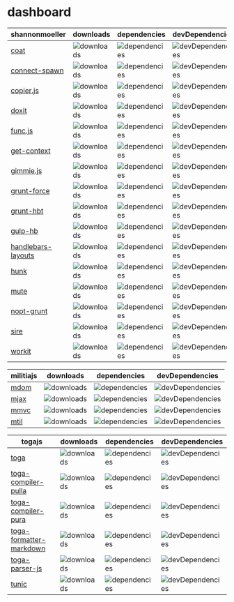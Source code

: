 # dashboard

shannonmoeller | downloads | dependencies | devDependencies
---|---|---|---
[coat](http://github.com/shannonmoeller/coat) | ![downloads](http://img.shields.io/npm/dm/coat) | ![dependencies](http://img.shields.io/david/shannonmoeller/coat.svg?style=flat-square) | ![devDependencies](http://img.shields.io/david/dev/shannonmoeller/coat.svg?style=flat-square)
[connect-spawn](http://github.com/shannonmoeller/connect-spawn) | ![downloads](http://img.shields.io/npm/dm/connect-spawn) | ![dependencies](http://img.shields.io/david/shannonmoeller/connect--spawn.svg?style=flat-square) | ![devDependencies](http://img.shields.io/david/dev/shannonmoeller/connect--spawn.svg?style=flat-square)
[copier.js](http://github.com/shannonmoeller/copier.js) | ![downloads](http://img.shields.io/npm/dm/copier) | ![dependencies](http://img.shields.io/david/shannonmoeller/copier.js.svg?style=flat-square) | ![devDependencies](http://img.shields.io/david/dev/shannonmoeller/copier.js.svg?style=flat-square)
[doxit](http://github.com/shannonmoeller/doxit) | ![downloads](http://img.shields.io/npm/dm/doxit) | ![dependencies](http://img.shields.io/david/shannonmoeller/doxit.svg?style=flat-square) | ![devDependencies](http://img.shields.io/david/dev/shannonmoeller/doxit.svg?style=flat-square)
[func.js](http://github.com/shannonmoeller/func.js) | ![downloads](http://img.shields.io/npm/dm/func) | ![dependencies](http://img.shields.io/david/shannonmoeller/func.js.svg?style=flat-square) | ![devDependencies](http://img.shields.io/david/dev/shannonmoeller/func.js.svg?style=flat-square)
[get-context](http://github.com/shannonmoeller/get-context) | ![downloads](http://img.shields.io/npm/dm/get-context) | ![dependencies](http://img.shields.io/david/shannonmoeller/get--context.svg?style=flat-square) | ![devDependencies](http://img.shields.io/david/dev/shannonmoeller/get--context.svg?style=flat-square)
[gimmie.js](http://github.com/shannonmoeller/gimmie.js) | ![downloads](http://img.shields.io/npm/dm/gimmie) | ![dependencies](http://img.shields.io/david/shannonmoeller/gimmie.js.svg?style=flat-square) | ![devDependencies](http://img.shields.io/david/dev/shannonmoeller/gimmie.js.svg?style=flat-square)
[grunt-force](http://github.com/shannonmoeller/grunt-force) | ![downloads](http://img.shields.io/npm/dm/grunt-force) | ![dependencies](http://img.shields.io/david/shannonmoeller/grunt--force.svg?style=flat-square) | ![devDependencies](http://img.shields.io/david/dev/shannonmoeller/grunt--force.svg?style=flat-square)
[grunt-hbt](http://github.com/shannonmoeller/grunt-hbt) | ![downloads](http://img.shields.io/npm/dm/grunt-hbt) | ![dependencies](http://img.shields.io/david/shannonmoeller/grunt--hbt.svg?style=flat-square) | ![devDependencies](http://img.shields.io/david/dev/shannonmoeller/grunt--hbt.svg?style=flat-square)
[gulp-hb](http://github.com/shannonmoeller/gulp-hb) | ![downloads](http://img.shields.io/npm/dm/gulp-hb) | ![dependencies](http://img.shields.io/david/shannonmoeller/gulp--hb.svg?style=flat-square) | ![devDependencies](http://img.shields.io/david/dev/shannonmoeller/gulp--hb.svg?style=flat-square)
[handlebars-layouts](http://github.com/shannonmoeller/handlebars-layouts) | ![downloads](http://img.shields.io/npm/dm/handlebars-layouts) | ![dependencies](http://img.shields.io/david/shannonmoeller/handlebars--layouts.svg?style=flat-square) | ![devDependencies](http://img.shields.io/david/dev/shannonmoeller/handlebars--layouts.svg?style=flat-square)
[hunk](http://github.com/shannonmoeller/hunk) | ![downloads](http://img.shields.io/npm/dm/hunk) | ![dependencies](http://img.shields.io/david/shannonmoeller/hunk.svg?style=flat-square) | ![devDependencies](http://img.shields.io/david/dev/shannonmoeller/hunk.svg?style=flat-square)
[mute](http://github.com/shannonmoeller/mute) | ![downloads](http://img.shields.io/npm/dm/mute) | ![dependencies](http://img.shields.io/david/shannonmoeller/mute.svg?style=flat-square) | ![devDependencies](http://img.shields.io/david/dev/shannonmoeller/mute.svg?style=flat-square)
[nopt-grunt](http://github.com/shannonmoeller/nopt-grunt) | ![downloads](http://img.shields.io/npm/dm/nopt-grunt) | ![dependencies](http://img.shields.io/david/shannonmoeller/nopt--grunt.svg?style=flat-square) | ![devDependencies](http://img.shields.io/david/dev/shannonmoeller/nopt--grunt.svg?style=flat-square)
[sire](http://github.com/shannonmoeller/sire) | ![downloads](http://img.shields.io/npm/dm/sire) | ![dependencies](http://img.shields.io/david/shannonmoeller/sire.svg?style=flat-square) | ![devDependencies](http://img.shields.io/david/dev/shannonmoeller/sire.svg?style=flat-square)
[workit](http://github.com/shannonmoeller/workit) | ![downloads](http://img.shields.io/npm/dm/workit) | ![dependencies](http://img.shields.io/david/shannonmoeller/workit.svg?style=flat-square) | ![devDependencies](http://img.shields.io/david/dev/shannonmoeller/workit.svg?style=flat-square)

militiajs | downloads | dependencies | devDependencies
---|---|---|---
[mdom](http://github.com/militiajs/mdom) | ![downloads](http://img.shields.io/npm/dm/mdom) | ![dependencies](http://img.shields.io/david/militiajs/mdom.svg?style=flat-square) | ![devDependencies](http://img.shields.io/david/dev/militiajs/mdom.svg?style=flat-square)
[mjax](http://github.com/militiajs/mjax) | ![downloads](http://img.shields.io/npm/dm/mjax) | ![dependencies](http://img.shields.io/david/militiajs/mjax.svg?style=flat-square) | ![devDependencies](http://img.shields.io/david/dev/militiajs/mjax.svg?style=flat-square)
[mmvc](http://github.com/militiajs/mmvc) | ![downloads](http://img.shields.io/npm/dm/mmvc) | ![dependencies](http://img.shields.io/david/militiajs/mmvc.svg?style=flat-square) | ![devDependencies](http://img.shields.io/david/dev/militiajs/mmvc.svg?style=flat-square)
[mtil](http://github.com/militiajs/mtil) | ![downloads](http://img.shields.io/npm/dm/mtil) | ![dependencies](http://img.shields.io/david/militiajs/mtil.svg?style=flat-square) | ![devDependencies](http://img.shields.io/david/dev/militiajs/mtil.svg?style=flat-square)

togajs | downloads | dependencies | devDependencies
---|---|---|---
[toga](http://github.com/togajs/toga) | ![downloads](http://img.shields.io/npm/dm/toga) | ![dependencies](http://img.shields.io/david/togajs/toga.svg?style=flat-square) | ![devDependencies](http://img.shields.io/david/dev/togajs/toga.svg?style=flat-square)
[toga-compiler-pulla](http://github.com/togajs/toga-compiler-pulla) | ![downloads](http://img.shields.io/npm/dm/toga-compiler-pulla) | ![dependencies](http://img.shields.io/david/togajs/toga--compiler-pulla.svg?style=flat-square) | ![devDependencies](http://img.shields.io/david/dev/togajs/toga--compiler-pulla.svg?style=flat-square)
[toga-compiler-pura](http://github.com/togajs/toga-compiler-pura) | ![downloads](http://img.shields.io/npm/dm/toga-compiler-pura) | ![dependencies](http://img.shields.io/david/togajs/toga--compiler-pura.svg?style=flat-square) | ![devDependencies](http://img.shields.io/david/dev/togajs/toga--compiler-pura.svg?style=flat-square)
[toga-formatter-markdown](http://github.com/togajs/toga-formatter-markdown) | ![downloads](http://img.shields.io/npm/dm/toga-formatter-markdown) | ![dependencies](http://img.shields.io/david/togajs/toga--formatter-markdown.svg?style=flat-square) | ![devDependencies](http://img.shields.io/david/dev/togajs/toga--formatter-markdown.svg?style=flat-square)
[toga-parser-js](http://github.com/togajs/toga-parser-js) | ![downloads](http://img.shields.io/npm/dm/toga-parser-js) | ![dependencies](http://img.shields.io/david/togajs/toga--parser-js.svg?style=flat-square) | ![devDependencies](http://img.shields.io/david/dev/togajs/toga--parser-js.svg?style=flat-square)
[tunic](http://github.com/togajs/tunic) | ![downloads](http://img.shields.io/npm/dm/tunic) | ![dependencies](http://img.shields.io/david/togajs/tunic.svg?style=flat-square) | ![devDependencies](http://img.shields.io/david/dev/togajs/tunic.svg?style=flat-square)
